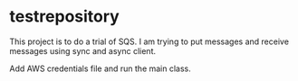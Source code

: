 # testrepository

This project is to do a trial of SQS. I am trying to put messages and receive messages using sync and async client. 

Add AWS credentials file and run the main class.
